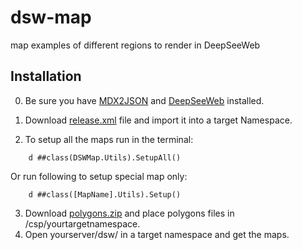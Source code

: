 # dsw-map
map examples of different regions to render in DeepSeeWeb

Installation
-----------

0. Be sure you have [MDX2JSON](https://github.com/intersystems-ru/Cache-MDX2JSON) and [DeepSeeWeb](https://github.com/intersystems-ru/DeepSeeWeb) installed.

1. Download [release.xml](https://github.com/intersystems-ru/dsw-map/releases/) file and import it into a target Namespace.
2. To setup all the maps run in the terminal:
```
    d ##class(DSWMap.Utils).SetupAll()
```
Or run following to setup special map only:
```
    d ##class([MapName].Utils).Setup()
```
3. Download [polygons.zip](https://github.com/intersystems-ru/dsw-map/releases/) and place polygons files in /csp/yourtargetnamespace.
4. Open yourserver/dsw/ in a target namespace and get the maps.
